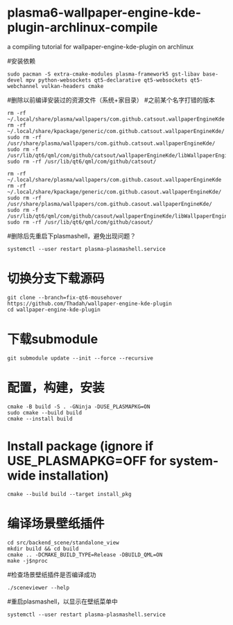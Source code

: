 # plasma6-wallpaper-engine-kde-plugin-archlinux-compile
a compiling tutorial for wallpaper-engine-kde-plugin on archlinux

#安装依赖
```
sudo pacman -S extra-cmake-modules plasma-framework5 gst-libav base-devel mpv python-websockets qt5-declarative qt5-websockets qt5-webchannel vulkan-headers cmake
```

#删除以前编译安装过的资源文件（系统+家目录）
#之前某个名字打错的版本
```
rm -rf ~/.local/share/plasma/wallpapers/com.github.catsout.wallpaperEngineKde
rm -rf ~/.local/share/kpackage/generic/com.github.catsout.wallpaperEngineKde/
sudo rm -rf /usr/share/plasma/wallpapers/com.github.catsout.wallpaperEngineKde/
sudo rm -f /usr/lib/qt6/qml/com/github/catsout/wallpaperEngineKde/libWallpaperEngineKde.so
sudo rm -rf /usr/lib/qt6/qml/com/github/catsout/

rm -rf ~/.local/share/plasma/wallpapers/com.github.casout.wallpaperEngineKde
rm -rf ~/.local/share/kpackage/generic/com.github.casout.wallpaperEngineKde/
sudo rm -rf /usr/share/plasma/wallpapers/com.github.casout.wallpaperEngineKde/
sudo rm -f /usr/lib/qt6/qml/com/github/casout/wallpaperEngineKde/libWallpaperEngineKde.so
sudo rm -rf /usr/lib/qt6/qml/com/github/casout/
```

#删除后先重启下plasmashell，避免出现问题？
```
systemctl --user restart plasma-plasmashell.service
```


# 切换分支下载源码
```
git clone --branch=fix-qt6-mousehover https://github.com/Thadah/wallpaper-engine-kde-plugin
cd wallpaper-engine-kde-plugin
```

# 下载submodule
```
git submodule update --init --force --recursive
```

# 配置，构建，安装
```
cmake -B build -S . -GNinja -DUSE_PLASMAPKG=ON
sudo cmake --build build
cmake --install build
```

# Install package (ignore if USE_PLASMAPKG=OFF for system-wide installation)
```
cmake --build build --target install_pkg
```

# 编译场景壁纸插件
```
cd src/backend_scene/standalone_view
mkdir build && cd build
cmake .. -DCMAKE_BUILD_TYPE=Release -DBUILD_QML=ON
make -j$nproc
```
#检查场景壁纸插件是否编译成功
```
./sceneviewer --help
```

#重启plasmashell，以显示在壁纸菜单中
```
systemctl --user restart plasma-plasmashell.service
```
